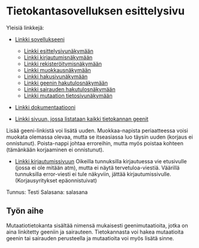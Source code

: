 # Tietokantasovelluksen esittelysivu

Yleisiä linkkejä:

* [Linkki sovellukseeni](https://junna.users.cs.helsinki.fi/tsoha)
  * [Linkki esittelysivunäkymään](https://junna.users.cs.helsinki.fi/tsoha/esittely)
  * [Linkki kirjautumisnäkymään](https://junna.users.cs.helsinki.fi/tsoha/kirjautumissivu)
  * [Linkki rekisteröitymisnäkymään](https://junna.users.cs.helsinki.fi/tsoha/rekisteroitymissivu)
  * [Linkki muokkausnäkymään](https://junna.users.cs.helsinki.fi/tsoha/muokkaussivu)
  * [Linkki hakusivunäkymään](https://junna.users.cs.helsinki.fi/tsoha/hakusivu)
  * [Linkki geenin hakutulosnäkymään](http://junna.users.cs.helsinki.fi/tsoha/geenitulossivu)
  * [Linkki sairauden hakutulosnäkymään](http://junna.users.cs.helsinki.fi/tsoha/sairaustulossivu)
  * [Linkki mutaation tietosivunäkymään](http://junna.users.cs.helsinki.fi/tsoha/mutaatiotulossivu)

* [Linkki dokumentaatiooni](https://github.com/NellaJ/Tsoha-Bootstrap/blob/master/doc/Dokumentaatio2109.pdf)

* [Linkki sivuun, jossa listataan kaikki tietokannan geenit](https://junna.users.cs.helsinki.fi/tsoha/geeni)

Lisää geeni-linkistä voi lisätä uuden.
Muokkaa-napista periaatteessa voisi muokata olemassa olevaa, mutta se itseasiassa luo täysin uuden (korjaus ei onnistunut).
Poista-nappi johtaa erroreihin, mutta myös poistaa kohteen (tämänkään korjaaminen ei onnistunut).

* [Linkki kirjautumissivuun](http://junna.users.cs.helsinki.fi/tsoha/login)
Oikeilla tunnuksilla kirjautuessa vie etusivulle (jossa ei ole mitään atm), mutta ei näytä tervetuloa-viestiä.
Väärillä tunnuksilla error-viesti ei tule näkyviin, jättää kirjautumissivulle. (Korjausyritykset epäonnistuivat)

Tunnus: Testi
Salasana: salasana

## Työn aihe

Mutaatiotietokanta sisältää nimensä mukaisesti geenimutaatioita, jotka on aina linkitetty geeniin ja sairauteen. Tietokannasta voi hakea mutaatioita geenin tai sairauden perusteella ja mutaatioita voi myös lisätä sinne.

